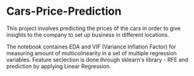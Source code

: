 # Cars-Price-Prediction
This project involves predicting the prices of the cars in order to give insights to the company to set up business in different locations.

The notebook containes EDA and VIF (Variance Inflation Factor) for measuring amount of multicolinearity in a set of multiple regression variables. 
Feature seclection is done through sklearn's library - RFE and prediction by applying Linear Regression.
